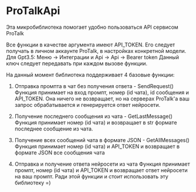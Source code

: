 # ProTalkApi
Эта микробиблиотека помогает удобно пользоваться API сервисом ProTalk

Все функции в качестве аргумента имеют API_TOKEN. Его следует получать в личном аккаунте ProTalk, в настройках конкретной модели. 
Для Gpt3.5: Меню -> Интеграции и Api -> Api -> Bearer token
Данный ключ следует передавать при каждом вызове функции.

На данный момент библиотека поддерживает 4 базовые функции:

1. Отправка промпта в чат без получения ответа - SendRequest()
Функция принимает на вход промпт, номер (id чата), id сообщения и API_TOKEN. Она ничего не возвращает, но на серверах ProTalk'а ваш запрос обрабатывается и генерируется ответ нейросети.

2. Получение последнего сообщения из чата - GetLastMessage()
Функция принимает номер (id чата) и возвращает в str формате последнее сообщение из чата.
  
3. Получение всех сообщений чата в формате JSON - GetAllMessages()
Функция принимает номер (id чата) и API_TOKEN и возвращает в формате JSON все сообщения чата

4. Отправка и получение ответа нейросети из чата
Функция принимает промпт, номер (id чата) и API_TOKEN и возвращает ответ нейросети на ваш промпт.
Ради этой функции и стоит использовать эту библиотеку =)
